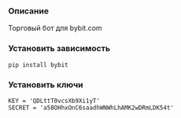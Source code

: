 ### Описание

Торговый бот для bybit.com


### Установить зависимость

```
pip install bybit
```

### Установить ключи

```
KEY = 'QDLttT0vcsXb9Xi1yT'
SECRET = 'a58OHhxOnC6saadhWNWhLhAMK2wDRmLDK54t'
```